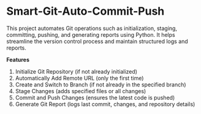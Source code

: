 # Smart-Git-Auto-Commit-Push

This project automates Git operations such as initialization, staging, committing, pushing, and generating reports using Python. It helps streamline the version control process and maintain structured logs and reports.

**Features**
1. Initialize Git Repository (if not already initialized)
2. Automatically Add Remote URL (only the first time)
3. Create and Switch to Branch (if not already in the specified branch)
4. Stage Changes (adds specified files or all changes)
5. Commit and Push Changes (ensures the latest code is pushed)
6. Generate Git Report (logs last commit, changes, and repository details)